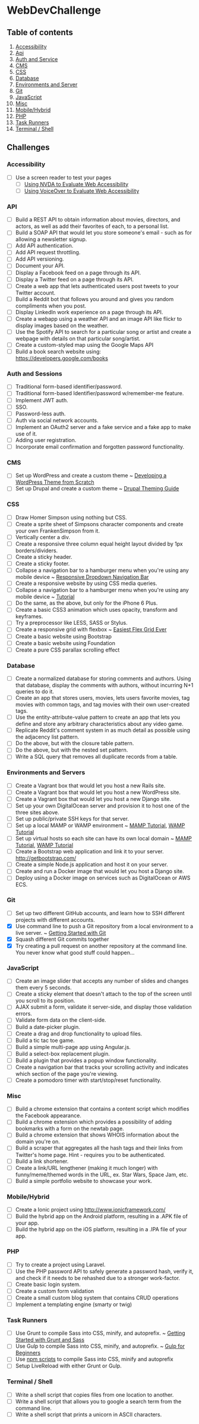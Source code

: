 # WebDevChallenge

## Table of contents
1. [Accessibility](#accessibility)
2. [Api](#api)
3. [Auth and Service](#auth-and-sessions)
4. [CMS](#cms)
5. [CSS](#css)
6. [Database](#database)
7. [Environments and Server](#environments-and-servers)
8. [Git](#git)
9. [JavaScript](#javascript)
10. [Misc](#misc)
11. [Mobile/Hybrid](#mobilehybrid)
12. [PHP](#php)
13. [Task Runners](#task-runners)
14. [Terminal / Shell](#terminal--shell)

## Challenges

### Accessibility
- [ ] Use a screen reader to test your pages
    - [ ] [Using NVDA to Evaluate Web Accessibility](http://webaim.org/articles/nvda/)
    - [ ] [Using VoiceOver to Evaluate Web Accessibility](http://webaim.org/articles/voiceover/)

### API
- [ ] Build a REST API to obtain information about movies, directors, and actors, as well as add their favorites of each, to a personal list.
- [ ] Build a SOAP API that would let you store someone's email - such as for allowing a newsletter signup.
- [ ] Add API authentication.
- [ ] Add API request throttling.
- [ ] Add API versioning.
- [ ] Document your API.
- [ ] Display a Facebook feed on a page through its API.
- [ ] Display a Twitter feed on a page through its API.
- [ ] Create a web app that lets authenticated users post tweets to your Twitter account.
- [ ] Build a Reddit bot that follows you around and gives you random compliments when you post.
- [ ] Display LinkedIn work experience on a page through its API.
- [ ] Create a webapp using a weather API and an image API like flickr to display images based on the weather.
- [ ] Use the Spotify API to search for a particular song or artist and create a webpage with details on that particular song/artist.
- [ ] Create a custom-styled map using the Google Maps API
- [ ] Build a book search website using: https://developers.google.com/books

### Auth and Sessions
- [ ] Traditional form-based identifier/password.
- [ ] Traditional form-based Identifier/password w/remember-me feature.
- [ ] Implement JWT auth.
- [ ] SSO.
- [ ] Password-less auth.
- [ ] Auth via social network accounts.
- [ ] Implement an OAuth2 server and a fake service and a fake app to make use of it.
- [ ] Adding user registration.
- [ ] Incorporate email confirmation and forgotten password functionality.

### CMS
- [ ] Set up WordPress and create a custom theme ~ [Developing a WordPress Theme from Scratch](http://www.taniarascia.com/developing-a-wordpress-theme-from-scratch/)
- [ ] Set up Drupal and create a custom theme ~ [Drupal Theming Guide](https://www.drupal.org/documentation/theme)

### CSS
- [ ] Draw Homer Simpson using nothing but CSS.
- [ ] Create a sprite sheet of Simpsons character components and create your own FrankenSimpson from it.
- [ ] Vertically center a div.
- [ ] Create a responsive three column equal height layout divided by 1px borders/dividers.
- [ ] Create a sticky header.
- [ ] Create a sticky footer.
- [ ] Collapse a navigation bar to a hamburger menu when you're using any mobile device ~ [Responsive Dropdown Navigation Bar](http://www.taniarascia.com/responsive-dropdown-navigation-bar/)
- [ ] Create a responsive website by using CSS media queries.
- [ ] Collapse a navigation bar to a hamburger menu when you're using any mobile device ~ [Tutorial](http://www.taniarascia.com/responsive-dropdown-navigation-bar/)
- [ ] Do the same, as the above, but only for the iPhone 6 Plus.
- [ ] Create a basic CSS3 animation which uses opacity, transform and keyframes.
- [ ] Try a preprocessor like LESS, SASS or Stylus.
- [ ] Create a responsive grid with flexbox ~ [Easiest Flex Grid Ever](http://www.taniarascia.com/easiest-flex-grid-ever/)
- [ ] Create a basic website using Bootstrap
- [ ] Create a basic website using Foundation
- [ ] Create a pure CSS parallax scrolling effect

### Database
- [ ] Create a normalized database for storing comments and authors. Using that database, display the comments with authors, without incurring N+1 queries to do it.
- [ ] Create an app that stores users, movies, lets users favorite movies, tag movies with common tags, and tag movies with their own user-created tags.
- [ ] Use the entity-attribute-value pattern to create an app that lets you define and store any arbitrary characteristics about any video game.
- [ ] Replicate Reddit's comment system in as much detail as possible using the adjacency list pattern.
- [ ] Do the above, but with the closure table pattern.
- [ ] Do the above, but with the nested set pattern.
- [ ] Write a SQL query that removes all duplicate records from a table.

### Environments and Servers
- [ ] Create a Vagrant box that would let you host a new Rails site.
- [ ] Create a Vagrant box that would let you host a new WordPress site.
- [ ] Create a Vagrant box that would let you host a new Django site.
- [ ] Set up your own DigitalOcean server and provision it to host one of the three sites above.
- [ ] Set up public/private SSH keys for that server.
- [ ] Set up a local MAMP or WAMP environment ~ [MAMP Tutorial](http://www.taniarascia.com/local-environment/), [WAMP Tutorial](https://www.vultr.com/docs/setup-a-wamp-server-on-windows)
- [ ] Set up virtual hosts so each site can have its own local domain ~ [MAMP Tutorial](http://www.taniarascia.com/setting-up-virtual-hosts/), [WAMP Tutorial](https://john-dugan.com/wamp-vhost-setup/)
- [ ] Create a Bootstrap web application and link it to your server. http://getbootstrap.com/
- [ ] Create a simple Node.js application and host it on your server.
- [ ] Create and run a Docker image that would let you host a Django site.
- [ ] Deploy using a Docker image on services such as DigitalOcean or AWS ECS.

### Git
- [ ] Set up two different GitHub accounts, and learn how to SSH different projects with different accounts.
- [x] Use command line to push a Git repository from a local environment to a live server. ~ [Getting Started with Git](http://www.taniarascia.com/getting-started-with-git/)
- [x] Squash different Git commits together
- [x] Try creating a pull request on another repository at the command line. You never know what good stuff could happen...

### JavaScript
- [ ] Create an image slider that accepts any number of slides and changes them every 5 seconds.
- [ ] Create a sticky element that doesn't attach to the top of the screen until you scroll to its position.
- [ ] AJAX submit a form, validate it server-side, and display those validation errors.
- [ ] Validate form data on the client-side.
- [ ] Build a date-picker plugin.
- [ ] Create a drag and drop functionality to upload files.
- [ ] Build a tic tac toe game.
- [ ] Build a simple multi-page app using Angular.js.
- [ ] Build a select-box replacement plugin.
- [ ] Build a plugin that provides a popup window functionality.
- [ ] Create a navigation bar that tracks your scrolling activity and indicates which section of the page you're viewing.
- [ ] Create a pomodoro timer with start/stop/reset functionality.

### Misc
- [ ] Build a chrome extension that contains a content script which modifies the Facebook appearance.
- [ ] Build a chrome extension which provides a possibility of adding bookmarks with a form on the newtab page.
- [ ] Build a chrome extension that shows WHOIS information about the domain you're on.
- [ ] Build a scraper that aggregates all the hash tags and their links from Twitter's home page. Hint - requires you to be authenticated.
- [ ] Build a link shortener.
- [ ] Create a link/URL lengthener (making it much longer) with funny/meme/themed words in the URL, ex. Star Wars, Space Jam, etc.
- [ ] Build a simple portfolio website to showcase your work.

### Mobile/Hybrid
- [ ] Create a Ionic project using http://www.ionicframework.com/
- [ ] Build the hybrid app on the Android platform, resulting in a .APK file of your app.
- [ ] Build the hybrid app on the iOS platform, resulting in a .IPA file of your app.

### PHP
- [ ] Try to create a project using Laravel.
- [ ] Use the PHP password API to safely generate a password hash, verify it, and check if it needs to be rehashed due to a stronger work-factor.
- [ ] Create basic login system.
- [ ] Create a custom form validation
- [ ] Create a small custom blog system that contains CRUD operations
- [ ] Implement a templating engine (smarty or twig)

### Task Runners
- [ ] Use Grunt to compile Sass into CSS, minify, and autoprefix. ~ [Getting Started with Grunt and Sass](http://www.taniarascia.com/getting-started-with-grunt-and-sass/)
- [ ] Use Gulp to compile Sass into CSS, minify, and autoprefix. ~ [Gulp for Beginners](https://css-tricks.com/gulp-for-beginners/)
- [ ] Use [npm scripts](http://substack.net/task_automation_with_npm_run) to compile Sass into CSS, minify and autoprefix
- [ ] Setup LiveReload with either Grunt or Gulp.

### Terminal / Shell
- [ ] Write a shell script that copies files from one location to another.
- [ ] Write a shell script that allows you to google a search term from the command line.
- [ ] Write a shell script that prints a unicorn in ASCII characters.

